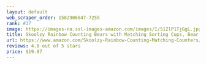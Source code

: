 ```yaml
---
layout: default 
﻿web_scraper_order: 1582906847-7255
rank: #37
image: https://images-na.ssl-images-amazon.com/images/I/51ZlP1TjGgL.jpg
title: Skoolzy Rainbow Counting Bears with Matching Sorting Cups, Bear Counters and Dice Math…
url: https://www.amazon.com/Skoolzy-Rainbow-Counting-Matching-Counters/dp/B01DFRDDTY/ref=zg_mw_toys-and-games_37?_encoding=UTF8&psc=1&refRID=CQ1QRMJJW1ED0E69BGRT
reviews: 4.8 out of 5 stars
price: $19.97 
---
```

